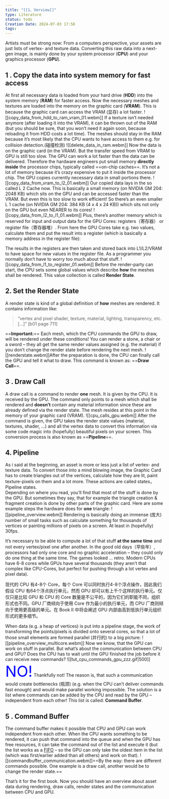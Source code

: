 ```yaml
---
title: "[[1、Verview]]"
type: Literature
status: todo
Creation Date: 2024-07-03 17:58
tags:
---
```

Artists must be strong now: From a computers perspective, your assets are just lists of vertex- and texture data. Converting this raw data into a next-gen image, is mainly done by your system processor (**CPU**) and your graphics processor (**GPU**).
## 1 . Copy the data into system memory for fast access
At first all necessary data is loaded from your hard drive (**HDD**) into the system memory (**RAM**) for faster access. Now the necessary meshes and textures are loaded into the memory on the graphic card (**VRAM**). This is because the graphic card can access the VRAM (显存) a lot faster. ![[copy_data_from_hdd_to_ram_vram_01.webm]] If a texture isn’t needed anymore (after loading it into the VRAM), it can be thrown out of the RAM (but you should be sure, that you won’t need it again soon, because reloading it from HDD costs a lot time). The meshes should stay in the RAM because it’s most likely that the CPU wants to have access to them e.g. for collision detection.(碰撞检测)
![[delete_data_in_ram.webm]]
Now the data is on the graphic card (in the VRAM). But the transfer speed from VRAM to GPU is still too slow. The GPU can work a lot faster than the data can be delivered.
Therefore the hardware engineers put small memory **directly inside** the processor chips, typically called ==on-chip caches==. It’s not a lot of memory because it’s crazy expensive to put it inside the processor chip. The GPU copies currently necessary data in small portions there.
![[copy_data_from_vram_to_l2_01.webm]]
Our copied data lays in the so called L 2 Cache now. This is basically a small memory (on NVIDIA GM 204: 2048 KB) which sits on the GPU and can be accessed faster than the VRAM.
But even this is too slow to work efficient! So there’s an even smaller L 1 cache (on NVIDIA GM 204: 384 KB (4 x 4 x 24 KB)) which sits not only on the GPU but even NEARER to its cores!
![[copy_data_from_l2_to_l1_01.webm]]
Plus, there’s another memory which is reserved for input and output data for the GPU Cores: registers（寄存器） or register file（寄存器堆）. From here the GPU Cores take e.g. two values, calculate them and put the result into a register (which is basically a memory address in the register file):

The results in the registers are then taken and stored back into L1/L2/VRAM to have space for new values in the register file. As a programmer you normally don’t have to worry too much about that stuff.
![[copy_data_from_l1_to_register_01.webm]]
Before the render-party can start, the CPU sets some global values which describe **how** the meshes shall be rendered. This value collection is called **Render State**.
## 2. Set the Render State
A render state is kind of a global definition of **how** meshes are rendered. It contains information like:

> “vertex and pixel shader, texture, material, lighting, transparency, etc. […]” [b01 page 711]

==**Important:**== Each mesh, which the CPU commands the GPU to draw, will be rendered under these conditions! You can render a stone, a chair or a sword – they all get the same render values assigned (e.g. the material) if you don’t change the render state before rendering the next mesh. ![[renderstate.webm]]After the preparation is done, the CPU can finally call the GPU and tell it what to draw. This command is known as: ==**Draw Call**==.
## 3 . Draw Call  
A draw call is a command to render **one** mesh. It is given by the CPU. It is received by the GPU. The command only points to a mesh which shall be rendered and **doesn’t** contain any material information since these are already defined via the render state. The mesh resides at this point in the memory of your graphic card (VRAM).
![[cpu_calls_gpu.webm]]
After the command is given, the GPU takes the render state values (material, textures, shader, …) and all the vertex data to convert this information via some code magic into (hopefully) beautiful pixels on your screen. This conversion process is also known as ==**Pipeline**==.
## 4. Pipeline
As i said at the beginning, an asset is more or less just a list of vertex- and texture data. To convert those into a mind blowing image, the Graphic Card has to create triangles out of the vertices, calculate how they are lit, paint texture-pixels on them and a lot more. These actions are called states， Pipeline states.  
Depending on where you read, you’ll find that most of the stuff is done by the GPU. But sometimes they say, that for example the triangle creation & fragment creation is done by other parts of the graphic card.
Here are some example steps the hardware does for **one** triangle:
![[pipeline_overview.webm]]
Rendering is basically doing an immense (庞大) number of small tasks such as calculate something for thousands of vertices or painting millions of pixels on a screen. At least in (hopefully) 30fps.

It’s necessary to be able to compute a lot of that stuff **at the same time** and not every vertex/pixel one after another. In the good old days（早些年）, processors had only one core and no graphic acceleration – they could only do one thing at the same time. The games looked … retro. Modern CPUs have 6-8 cores while GPUs have several thousands (they aren’t that complex like CPU-Cores, but perfect for pushing through a lot vertex and pixel data).

现代的 CPU 有4-8个 Core，每个 Core 可以同时执行4-8个浮点操作，因此我们假设 CPU 有64个浮点执行单元，然而 GPU 却可以有上千个这样的执行单元。仅仅只是比较 GPU 和 CPU 的 Core 数量是不公平的，因为它们的职能不同，组织形式也不同。GPU 厂商倾向于使用 Core 作为最小的执行单元，而 CPU 厂商则倾向于使用更高级的单元。在 Book II 中将会阐述 GPU 内部由高到低执行单元组织形式的更多细节。

When data (e.g. a heap of vertices) is put into a pipeline stage, the work of transforming the points/pixels is divided onto several cores, so that a lot of those small elements are formed parallel (并行的) to a big picture:
![[pipeline_overview_multicore.webm]]
Now we know, that the GPU can work on stuff in parallel. But what’s about the communication between CPU and GPU? Does the CPU has to wait until the GPU finished the job before it can receive new commands?
![[tut_cpu_commands_gpu_zzz.gif|500]]
<font color=Blue size=10>NO!</font>
Thankfully not! The reason is, that such a communication would create bottlenecks (瓶颈) (e.g. when the CPU can’t deliver commands fast enough) and would make parallel working impossible. The solution is a list where commands can be added by the CPU and read by the GPU – independent from each other! This list is called: **Command Buffer**.
## 5 . Command Buffer
The command buffer makes it possible that CPU and GPU can work independent from each other. When the CPU wants something to be rendered, it can push that command into the queue and when the GPU has free resources, it can take the command out of the list and execute it (but the list works as a [FIFO](http://en.wikipedia.org/wiki/FIFO) – so the GPU can only take the oldest item in the list (which was first/earlier added than all others) and work on that).
![[commandbuffer_communication.webm]]==By the way: there are different commands possible. One example is a draw call, another would be to change the render state.==

That’s it for the first book. Now you should have an overview about asset data during rendering, draw calls, render states and the communication between CPU and GPU.
